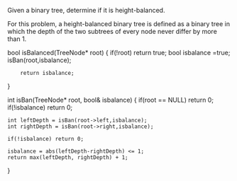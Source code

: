 Given a binary tree, determine if it is height-balanced.

For this problem, a height-balanced binary tree is defined as a binary tree 
in which the depth of the two subtrees of every node never differ by more than 1.


bool isBalanced(TreeNode* root)
{
        if(!root)
            return true;
        bool isbalance =true;
        isBan(root,isbalance);
        
        return isbalance;
}
    
int isBan(TreeNode* root, bool& isbalance)
{
    if(root == NULL) return 0;
    if(!isbalance) return 0;
        
    int leftDepth = isBan(root->left,isbalance);
    int rightDepth = isBan(root->right,isbalance);
        
    if(!isbalance) return 0;
        
    isbalance = abs(leftDepth-rightDepth) <= 1;
    return max(leftDepth, rightDepth) + 1;
        
}
